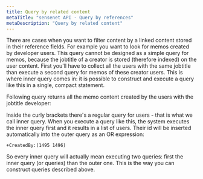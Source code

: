 ```yaml
---
title: Query by related content
metaTitle: "sensenet API - Query by references"
metaDescription: "Query by related content"
---
```


There are cases when you want to filter content by a linked content stored in their reference fields. For example you want to look for memos created by developer users. This query cannot be designed as a simple query for memos, because the jobtitle of a creator is stored (therefore indexed) on the user content. First you'll have to collect all the users with the same jobtitle than execute a second query for memos of these creator users. This is where inner query comes in: it is possible to construct and execute a query like this in a single, compact statement.

Following query returns all the memo content created by the users with the jobtitle developer:

<tab category="querying" article="query-by-references" example="byCreator" />

Inside the curly brackets there's a regular query for users - that is what we call inner query. When you execute a query like this, the system executes the inner query first and it results in a list of users. Their id will be inserted automatically into the outer query as an OR expression:

```+CreatedBy:(1495 1496)```

So every inner query will actually mean executing two queries: first the inner query (or queries) than the outer one. This is the way you can construct queries described above.
